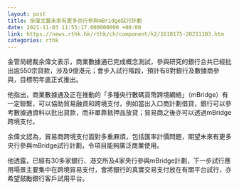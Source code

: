 ```yaml
---
layout: post
title: 余偉文冀未來有更多央行參與mBridge試行計劃
date: 2021-11-03 11:55:17.000000000 +08:00
link: https://news.rthk.hk/rthk/ch/component/k2/1618175-20211103.htm
categories: rthk
---
```


金管局總裁余偉文表示，商業數據通已完成概念測試，參與研究的銀行合共已經批出逾550宗貸款，涉及9億港元；會步入試行階段，預計有8對銀行及數據商參與，目標明年底正式推出。

他指出，商業數據通及正在推動的「多種央行數碼貨幣跨境網絡」（mBridge）有一定聯繫，可以協助貿易融資和跨境支付，例如當出入口商計劃借貸，銀行可以參考數據通資料以批出貸款，而非單靠抵押品放貸；貿易商之後亦可以透過mBridge跨境支付。

余偉文認為，貿易商跨境支付面對多重麻煩，包括匯率計價問題，期望未來有更多央行參與mBridge試行計劃，令項目能夠廣泛商業使用。

他透露，已經有30多家銀行、港交所及4家央行參與mBridge計劃，下一步試行應用場景主要集中在跨境貿易支付，會將銀行的真實交易支付放在有關平台試行，亦希望鼓勵銀行客戶試用平台。
